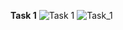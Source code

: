 **Task 1**
![Task 1](https://github.com/arnavkshah15/RA2111003010378/assets/100327793/e2e8e035-6dec-4a8e-a98d-73b4bef78276)
![Task_1](https://github.com/arnavkshah15/RA2111003010378/assets/100327793/ed435416-abe1-4984-90e8-d3ac973a7b93)

